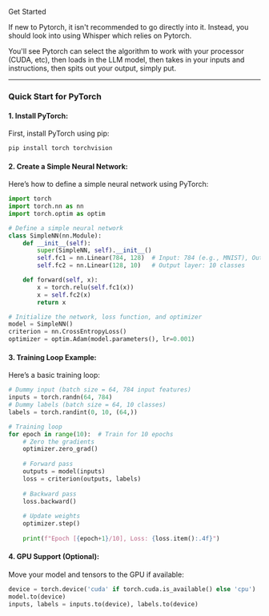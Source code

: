 
Get Started

If new to Pytorch, it isn't recommended to go directly into it. Instead, you should look into using Whisper which relies on Pytorch.

You'll see Pytorch can select the algorithm to work with your processor (CUDA, etc), then loads in the LLM model, then takes in your inputs and instructions, then spits out your output, simply put.

---

### Quick Start for PyTorch

#### 1. Install PyTorch:
First, install PyTorch using pip:
```bash
pip install torch torchvision
```

#### 2. Create a Simple Neural Network:
Here’s how to define a simple neural network using PyTorch:
```python
import torch
import torch.nn as nn
import torch.optim as optim

# Define a simple neural network
class SimpleNN(nn.Module):
    def __init__(self):
        super(SimpleNN, self).__init__()
        self.fc1 = nn.Linear(784, 128)  # Input: 784 (e.g., MNIST), Output: 128
        self.fc2 = nn.Linear(128, 10)   # Output layer: 10 classes

    def forward(self, x):
        x = torch.relu(self.fc1(x))
        x = self.fc2(x)
        return x

# Initialize the network, loss function, and optimizer
model = SimpleNN()
criterion = nn.CrossEntropyLoss()
optimizer = optim.Adam(model.parameters(), lr=0.001)
```

#### 3. Training Loop Example:
Here’s a basic training loop:
```python
# Dummy input (batch size = 64, 784 input features)
inputs = torch.randn(64, 784)
# Dummy labels (batch size = 64, 10 classes)
labels = torch.randint(0, 10, (64,))

# Training loop
for epoch in range(10):  # Train for 10 epochs
    # Zero the gradients
    optimizer.zero_grad()
    
    # Forward pass
    outputs = model(inputs)
    loss = criterion(outputs, labels)
    
    # Backward pass
    loss.backward()
    
    # Update weights
    optimizer.step()
    
    print(f"Epoch [{epoch+1}/10], Loss: {loss.item():.4f}")
```

#### 4. GPU Support (Optional):
Move your model and tensors to the GPU if available:
```python
device = torch.device('cuda' if torch.cuda.is_available() else 'cpu')
model.to(device)
inputs, labels = inputs.to(device), labels.to(device)
```
